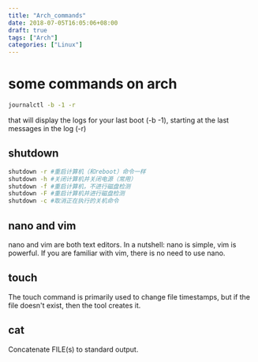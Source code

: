 ```yaml
---
title: "Arch_commands"
date: 2018-07-05T16:05:06+08:00
draft: true
tags: ["Arch"]
categories: ["Linux"]
---
```


# some commands on arch

```sh
journalctl -b -1 -r
```

that will display the logs for your last boot (-b -1), starting at the last messages in the log (-r)

## shutdown

```sh
shutdown -r #重启计算机（和reboot）命令一样
shutdown -h #关闭计算机并关闭电源（常用）
shutdown -f #重启计算机，不进行磁盘检测
shutdown -F #重启计算机并进行磁盘检测
shutdown -c #取消正在执行的关机命令
```

## nano and vim

nano and vim are both text editors. In a nutshell: nano is simple, vim is powerful. If you are familiar with vim, there is no need to use nano.

## touch

The touch command is primarily used to change file timestamps, but if the file doesn't exist, then the tool creates it.

## cat

Concatenate FILE(s) to standard output.